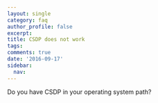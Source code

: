 ```yaml
---
layout: single
category: faq
author_profile: false
excerpt: 
title: CSDP does not work
tags:
comments: true
date: '2016-09-17'
sidebar:
  nav:
---
```


Do you have CSDP in your operating system path?
